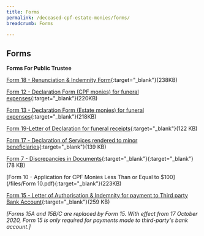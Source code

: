 ```yaml
---
title: Forms
permalink: /deceased-cpf-estate-monies/forms/
breadcrumb: Forms

---
```



Forms
---

**Forms For Public Trustee**<br>

[Form 18 - Renunciation & Indemnity Form](/files/RenunciationandIndemnity(Form18)Feb2020.pdf){:target="_blank"}(238KB)

[Form 12 - Declaration Form (CPF monies) for funeral expenses](/Declarationform(CPFMonies)forfuneralexpenses(Form12).pdf){:target="_blank"}(220KB)

[Form 13 - Declaration Form (Estate monies) for funeral expenses](/Declarationform(EstateMonies)forfuneralexpenses(Form13).pdf){:target="_blank"}(218KB)

[Form 19-Letter of Declaration for funeral receipts](/files/Form%2019_Letter%20of%20Declaration%20for%20Funeral%20Receipts.pdf){:target="_blank"}(122 KB)

[Form 17 - Declaration of Services rendered to minor beneficiaries](/files/DeclarationofServicesrenderedtoMinor(Form17).pdf){:target="_blank"}(139 KB)

[Form 7 - Discrepancies in Documents](/files/DiscrepanciesinDocuments(Form7).pdf){:target="_blank"}{:target="_blank"} (78 KB)

[Form 10 - Application for CPF Monies Less Than or Equal to $100](/files/Form 10.pdf){:target="_blank"}(223KB)

[Form 15 - Letter of Authorisation & Indemnity for payment to Third party Bank Account](/files/Form%2015.pdf){:target="_blank"}(259 KB)

*[Forms 15A and 15B/C are replaced by Form 15. With effect from 17 October 2020, Form 15 is only required for payments made to third-party's bank account.]*

